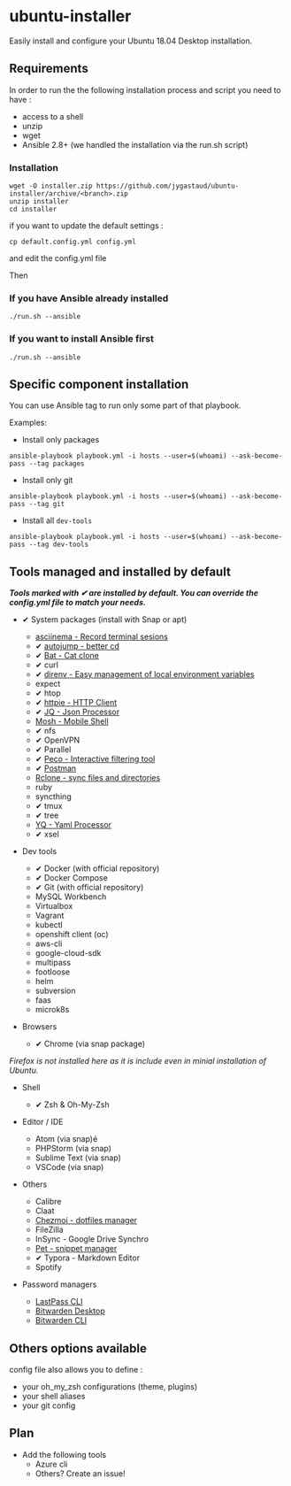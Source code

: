 # ubuntu-installer

Easily install and configure your Ubuntu 18.04 Desktop installation.

## Requirements

In order to run the the following installation process and script you need to have :

* access to a shell
* unzip
* wget
* Ansible 2.8+ (we handled the installation via the run.sh script)

### Installation

```
wget -O installer.zip https://github.com/jygastaud/ubuntu-installer/archive/<branch>.zip
unzip installer
cd installer
```

if you want to update the default settings : 

```
cp default.config.yml config.yml
```

and edit the config.yml file

Then

### If you have Ansible already installed

```
./run.sh --ansible
```

### If you want to install Ansible first

```
./run.sh --ansible
```

## Specific component installation

You can use Ansible tag to run only some part of that playbook.

Examples:

* Install only packages

```
ansible-playbook playbook.yml -i hosts --user=$(whoami) --ask-become-pass --tag packages
```

* Install only git

```
ansible-playbook playbook.yml -i hosts --user=$(whoami) --ask-become-pass --tag git
```

* Install all `dev-tools`

```
ansible-playbook playbook.yml -i hosts --user=$(whoami) --ask-become-pass --tag dev-tools
```


## Tools managed and installed by default

***Tools marked with ✔ are installed by default. You can override the config.yml file to match your needs.***

* ✔ System packages (install with Snap or apt)
    * [asciinema - Record terminal sesions](https://asciinema.org/)
    * ✔ [autojump - better cd](https://github.com/wting/autojump)
    * ✔ [Bat - Cat clone](https://github.com/sharkdp/bat)
    * ✔ curl
    * ✔ [direnv - Easy management of local environment variables](https://direnv.net/)
    * expect
    * ✔ htop
    * ✔ [httpie - HTTP Client](https://github.com/jakubroztocil/httpie)
    * ✔ [JQ - Json Processor](https://github.com/stedolan/jq)
    * [Mosh - Mobile Shell](https://mosh.org/)
    * ✔ nfs
    * ✔ OpenVPN
    * ✔ Parallel
    * ✔ [Peco - Interactive filtering tool](https://github.com/peco/peco)
    * ✔ [Postman](https://www.getpostman.com/)
    * [Rclone - sync files and directories](https://rclone.org/)
    * ruby
    * syncthing
    * ✔ tmux
    * ✔ tree
    * [YQ - Yaml Processor](https://github.com/mikefarah/yq)
    * ✔ xsel

* Dev tools
  * ✔ Docker (with official repository)
  * ✔ Docker Compose
  * ✔ Git (with official repository)
  * MySQL Workbench
  * Virtualbox
  * Vagrant
  * kubectl
  * openshift client (oc)
  * aws-cli
  * google-cloud-sdk
  * multipass
  * footloose
  * helm
  * subversion
  * faas
  * microk8s

* Browsers
  * ✔ Chrome (via snap package)
  
*Firefox is not installed here as it is include even in minial installation of Ubuntu.*

* Shell
  * ✔ Zsh & Oh-My-Zsh

* Editor / IDE
  * Atom (via snap)é
  * PHPStorm (via snap)
  * Sublime Text (via snap)
  * VSCode (via snap)

* Others
  * Calibre
  * Claat
  * [Chezmoi - dotfiles manager](https://github.com/twpayne/chezmoi)
  * FileZilla
  * InSync - Google Drive Synchro
  * [Pet - snippet manager](https://github.com/knqyf263/pet)
  * ✔ Typora - Markdown Editor
  * Spotify

* Password managers
  * [LastPass CLI]()
  * [Bitwarden Desktop]()
  * [Bitwarden CLI]()

## Others options available

config file also allows you to define :

* your oh_my_zsh configurations (theme, plugins)
* your shell aliases
* your git config

## Plan

* Add the following tools
  * Azure cli
  * Others? Create an issue!
